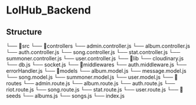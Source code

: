 # LolHub_Backend


## Structure ##

└── 📁src
    └── 📁controllers
        └── admin.controller.js
        └── album.controller.js
        └── auth.controller.js
        └── song.controller.js
        └── stat.controller.js
        └── summoner.controller.js
        └── user.controller.js
    └── 📁lib
        └── cloudinary.js
        └── db.js
        └── socket.js
    └── 📁middlewares
        └── auth.middleware.js
        └── errorHandler.js
    └── 📁models
        └── album.model.js
        └── message.model.js
        └── song.model.js
        └── summoner.model.js
        └── user.model.js
    └── 📁routes
        └── admin.route.js
        └── album.route.js
        └── auth.route.js
        └── riot.route.js
        └── song.route.js
        └── stat.route.js
        └── user.route.js
    └── 📁seeds
        └── albums.js
        └── songs.js
    └── index.js



